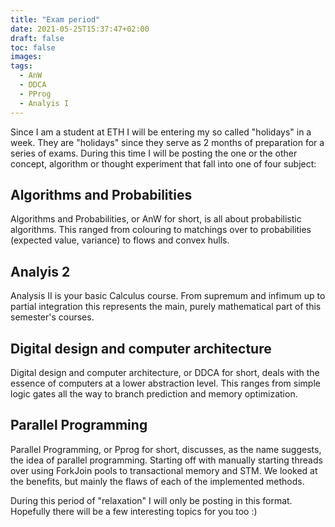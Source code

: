 ```yaml
---
title: "Exam period"
date: 2021-05-25T15:37:47+02:00
draft: false
toc: false
images:
tags:
  - AnW
  - DDCA
  - PProg
  - Analyis I
---
```

Since I am a student at ETH I will be entering my so called "holidays" in a week. They are "holidays" since they serve as 2 months of preparation for a series of exams. During this time I will be posting the one or the other concept, algorithm or thought experiment that fall into one of four subject:
## Algorithms and Probabilities
Algorithms and Probabilities, or AnW for short, is all about probabilistic algorithms. This ranged from colouring to matchings over to probabilities (expected value, variance) to flows and convex hulls.
## Analyis 2
Analysis II is your basic Calculus course. From supremum and infimum up to partial integration this represents the main, purely mathematical part of this semester's courses.
## Digital design and computer architecture
Digital design and computer architecture, or DDCA for short, deals with the essence of computers at a lower abstraction level. This ranges from simple logic gates all the way to branch prediction and memory optimization.
## Parallel Programming
Parallel Programming, or Pprog for short, discusses, as the name suggests, the idea of parallel programming. Starting off with manually starting threads over using ForkJoin pools to transactional memory and STM. We looked at the benefits, but mainly the flaws of each of the implemented methods.

During this period of "relaxation" I will only be posting in this format. Hopefully there will be a few interesting topics for you too :)